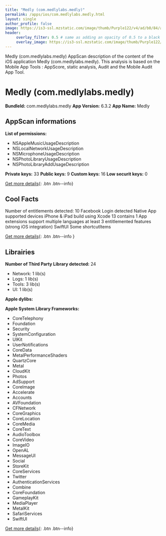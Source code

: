 ```yaml
---
title: "Medly (com.medlylabs.medly)"
permalink: /apps/ios/com.medlylabs.medly.html
layout: single
author_profile: false
image: https://is3-ssl.mzstatic.com/image/thumb/Purple122/v4/ad/b0/84/adb08412-e32d-a77d-df28-9ff9474873ab/AppIcon-0-0-1x_U007emarketing-0-7-0-P3-GLES2_U002c0-85-220.png/512x512bb.jpg
header: 
     overlay_filter: 0.5 # same as adding an opacity of 0.5 to a black background
     overlay_image: https://is3-ssl.mzstatic.com/image/thumb/Purple122/v4/ad/b0/84/adb08412-e32d-a77d-df28-9ff9474873ab/AppIcon-0-0-1x_U007emarketing-0-7-0-P3-GLES2_U002c0-85-220.png/512x512bb.jpg
---
```

Medly (com.medlylabs.medly) AppScan description of the content of the iOS application Medly (com.medlylabs.medly). This analysis is based on the Mobile App Tools : AppScore, static analysis, Audit and the Mobile Audit App Tool.

# Medly (com.medlylabs.medly)

**BundleId:** com.medlylabs.medly
**App Version:** 6.3.2
**App Name:** Medly


## AppScan informations 

**List of permissions:** 
- NSAppleMusicUsageDescription
- NSLocalNetworkUsageDescription
- NSMicrophoneUsageDescription
- NSPhotoLibraryUsageDescription
- NSPhotoLibraryAddUsageDescription
  
  
**Private keys:** 33
**Public keys:** 9
**Custom keys:** 16
**Low securit keys:** 0
  
[Get more details](/pricing.html){: .btn .btn--info}

## Cool Facts

Number of entitlements detected: 10
Facebook Login detected
Native App
supported devices iPhone & iPad
build using Xcode 13
contains 1 App extensions
support multiple languages
at least 3 entitlemented features (strong iOS integration)
SwiftUI
Some shortcutItems 
  
[Get more details](/pricing.html){: .btn .btn--info }

## Librairies 
**Number of Third Party Library detected:** 24
- Network: 1 lib(s)
- Logs: 1 lib(s)
- Tools: 3 lib(s)
- UI: 1 lib(s)


**Apple dylibs:**


**Apple System Library Frameworks:**
- CoreTelephony
- Foundation
- Security
- SystemConfiguration
- UIKit
- UserNotifications
- CoreData
- MetalPerformanceShaders
- QuartzCore
- Metal
- CloudKit
- Photos
- AdSupport
- CoreImage
- Accelerate
- Accounts
- AVFoundation
- CFNetwork
- CoreGraphics
- CoreLocation
- CoreMedia
- CoreText
- AudioToolbox
- CoreVideo
- ImageIO
- OpenAL
- MessageUI
- Social
- StoreKit
- CoreServices
- Twitter
- AuthenticationServices
- Combine
- CoreFoundation
- GameplayKit
- MediaPlayer
- MetalKit
- SafariServices
- SwiftUI


  
[Get more details](/pricing.html){: .btn .btn--info}

